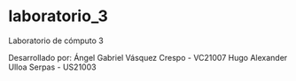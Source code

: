 # laboratorio_3

Laboratorio de cómputo 3

Desarrollado por:
Ángel Gabriel Vásquez Crespo - VC21007
Hugo Alexander Ulloa Serpas - US21003